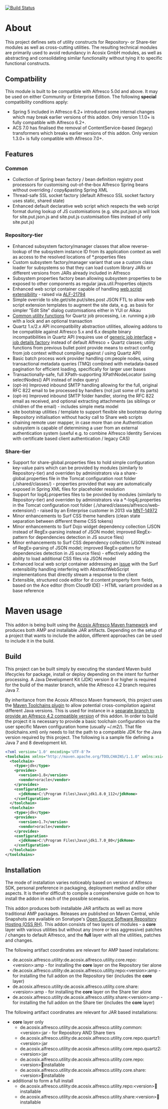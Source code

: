[![Build Status](https://travis-ci.org/Acosix/alfresco-utility.svg?branch=master)](https://travis-ci.org/Acosix/alfresco-utility)

# About
This project defines sets of utility constructs for Repository- or Share-tier modules as well as cross-cutting utilities. The resulting technical modules are primarily used to avoid redundancy in Acosix GmbH modules, as well as abstracting and consolidating similar functionality without tying it to specific functional constructs.

## Compatbility

This module is built to be compatible with Alfresco 5.0d and above. It may be used on either Community or Enterprise Edition. The following **special** compatibility conditions apply:

 - Spring 5 included in Alfresco 6.2+ introduced some internal changes which may break earlier versions of this addon. Only version 1.1.0+ is fully compatible with Alfresco 6.2+.
 - ACS 7.0 has finalised the removal of ContentService-based (legacy) transformers which breaks earlier versions of this addon. Only version 1.3.0+ is fully compatible with Aflresco 7.0+.

## Features

### Common
- Collection of Spring bean factory / bean definition registry post processors for customising out-of-the-box Alfresco Spring beans without overriding / copy&pasting Spring XML
- Thread-safe SSL socket factory (default Alfresco SSL socket factory uses static, shared state)
- Enhanced default declarative web script which respects the web script format during lookup of JS customisations (e.g. site.put.json.js will look for site.put.json.js and site.put.js customisation files instead of only site.put.js) 

### Repository-tier
- Enhanced subsystem factory/manager classes that allow reverse-lookup of the subsystem instance ID from its application context as well as access to the resolved locations of *.properties files
- Custom subsystem factory/manager variant that use a custom class loader for subsystems so that they can load custom library JARs or different versions from JARs already included in Alfresco 
- Subsystem properties factory bean allowing subsystem properties to be exposed to other components as regular java.util.Properties objects
- Enhanced web script container capable of handling [web script extensibility](https://www.alfresco.com/blogs/developer/2012/05/23/webscript-extensibility-on-the-alfresco-repository/) - raised via [ALF-21794](https://issues.alfresco.com/jira/browse/ALF-21794)
- Simple override to site.get/site.put/sites.post JSON FTL to allow web script extension templates to augment the site data, e.g. as basis for simpler "Edit Site" dialog customisations either in YUI or Aikau
- [Common utility functions](./core/repository/src/main/java/de/acosix/alfresco/utility/repo/job/JobUtilities.java) for Quartz job processing, i.e. running a job with a lock and an optional transaction
- Quartz 1.x/2.x API incompatibility abstraction utilities, allowing addons to be compatible against Alfresco 5.x and 6.x despite binary incompatibilities in Quartz API (requires use of [generic job interface](./core/repository/src/main/java/de/acosix/alfresco/utility/repo/job/GenericJob.java) + [job details factory](./core/repository/src/main/java/de/acosix/alfresco/utility/repo/job/GenericJobDetailsFactoryBean.java) instead of default Alfresco + Quartz classes; utility functions from previous bullet point provide means to extract config from job context without compiling against / using Quartz API)
- Basic batch process work provider handling cm:people nodes, using transactional metadata queries (TMQ) combined with metadata-based pagination for efficient loading, specifically for larger user bases
- Transactionally-safe, full XPath-supporting XPathNodeLocator (using selectNodes() API instead of index query)
- (opt-in) Improved inbound SMTP handling allowing for the full, original RFC 822 email to be processed by handlers (not just some of its parts)
- (opt-in) Improved inbound SMTP folder handler, storing the RFC 822 email as received, and optional extracting attachments (as siblings or children of the email) - includes simple meta model
- site bootstrap utilities / template to support flexible site bootstrap during Repository initialisation without hacky call to Share web scripts
- chaining remote user mapper, in case more than one Authentication subsystem is capable of determining a user from an external authentication system (useful e.g. to combine Alfresco Identity Services with certificate based client authentication / legacy CAS)

### Share-tier
- Support for share-global.properties files to hold simple configuration key-value pairs which can be provided by modules (similarly to Repository-tier) and overriden by administrators via a share-global.properties file in the Tomcat configuration root folder (./shared/classes/) - properties provided that way are automatically exposed in Spring XML files for placeholder resolution
- Support for log4j.properties files to be provided by modules (similarly to Repository-tier) and overriden by administrators via a *-log4j.properties in the Tomcat configuration root folder (./shared/classes/alfresco/web-extension/) - raised by an Enterprise customer in 2013 via [MNT-14972](https://issues.alfresco.com/jira/browse/MNT-14972)
- Minor enhancements to Surf CSS theme handlers (clean state separation between different theme CSS tokens)
- Minor enhancements to Surf Dojo widget dependency collection (JSON instead of RegEx-parsing instead of JSON model; improved RegEx-pattern for dependencies detection in JS source files)
- Minor enhancements to Surf CSS dependency collection (JSON instead of RegEx-parsing of JSON model; improved RegEx-pattern for dependencies detection in JS source files) - effectively adding the ability to load additional CSS files via JSON model
- Enhanced local web script container addressing an [issue](https://issues.alfresco.com/jira/browse/ALF-21949) with the Surf extensibility handling interfering with AbstractWebScript implementations that directly stream a response to the client
- Extensible, structured code editor for d:content property form fields, based on the Ace editor (from Cloud9 IDE) - HTML variant provided as a base reference

# Maven usage

This addon is being built using the [Acosix Alfresco Maven framework](https://github.com/Acosix/alfresco-maven) and produces both AMP and installable JAR artifacts. Depending on the setup of a project that wants to include the addon, different approaches can be used to include it in the build.

## Build

This project can be built simply by executing the standard Maven build lifecycles for package, install or deploy depending on the intent for further processing. A Java Development Kit (JDK) version 8 or higher is required for the build of the master branch, while the Alfresco 4.2 branch requires Java 7.

By inheritance from the Acosix Alfresco Maven framework, this project uses the [Maven Toolchains plugin](http://maven.apache.org/plugins/maven-toolchains-plugin/) to allow potential cross-compilation against different Java versions. This is used for instance in a [separate branch to provide an Alfresco 4.2 compatible version](https://github.com/Acosix/alfresco-utility/tree/alfresco-42) of this addon. In order to build the project it is necessary to provide a basic toolchain configuration via the user specific Maven configuration home (usually ~/.m2/). That file (toolchains.xml) only needs to list the path to a compatible JDK for the Java version required by this project. The following is a sample file defining a Java 7 and 8 development kit.

```xml
<?xml version='1.0' encoding='UTF-8'?>
<toolchains xmlns="http://maven.apache.org/TOOLCHAINS/1.1.0" xmlns:xsi="http://www.w3.org/2001/XMLSchema-instance" xsi:schemaLocation="http://maven.apache.org/TOOLCHAINS/1.1.0 http://maven.apache.org/xsd/toolchains-1.1.0.xsd">
  <toolchain>
    <type>jdk</type>
    <provides>
      <version>1.8</version>
      <vendor>oracle</vendor>
    </provides>
    <configuration>
      <jdkHome>C:\Program Files\Java\jdk1.8.0_112</jdkHome>
    </configuration>
  </toolchain>
  <toolchain>
    <type>jdk</type>
    <provides>
      <version>1.7</version>
      <vendor>oracle</vendor>
    </provides>
    <configuration>
      <jdkHome>C:\Program Files\Java\jdk1.7.0_80</jdkHome>
    </configuration>
  </toolchain>
</toolchains>
```

## Installation

The mode of installation varies noticeably based on version of Alfresco SDK, personal preference in packaging, deployment method and/or other aspects. It is therefor difficult to compile a comprehensive guide on how to install the addon in each of the possible scenarios.

This addon produces both installable JAR artifacts as well as more traditional AMP packages. Releases are published on Maven Central, while Snapshots are available on Sonatype's [Open Source Software Repository Hosting (OSS RH)](https://oss.sonatype.org). This addon consists of two layers of modules - a **core** layer with various utilities but without any (more or less aggressive) patches / changes to default Alfresco, and the **full** layer with all the utilities, patches and changes.

The following artifact coordinates are relevant for AMP based installations:

- de.acosix.alfresco.utility:de.acosix.alfresco.utility.core.repo:&lt;version&gt;:amp - for installing the **core** layer on the Repository tier alone
- de.acosix.alfresco.utility:de.acosix.alfresco.utility.repo:&lt;version&gt;:amp - for installing the full addon on the Repository tier (includes the **core** layer)
- de.acosix.alfresco.utility:de.acosix.alfresco.utility.core.share:&lt;version&gt;:amp - for installing the **core** layer on the Share tier alone
- de.acosix.alfresco.utility:de.acosix.alfresco.utility.share:&lt;version&gt;:amp - for installing the full addon on the Share tier (includes the **core** layer)

The following artifact coordinates are relevant for JAR based installations:

- **core** layer only
    - de.acosix.alfresco.utility:de.acosix.alfresco.utility.common:&lt;version&gt;:jar - for Repository AND Share tiers
    - de.acosix.alfresco.utility:de.acosix.alfresco.utility.core.repo.quartz1:&lt;version&gt;:jar
    - de.acosix.alfresco.utility:de.acosix.alfresco.utility.core.repo.quartz2:&lt;version&gt;:jar
    - de.acosix.alfresco.utility:de.acosix.alfresco.utility.core.repo:&lt;version&gt;:jar:installable
    - de.acosix.alfresco.utility:de.acosix.alfresco.utility.core.share:&lt;version&gt;:jar:installable
- additional to form a full install
    - de.acosix.alfresco.utility:de.acosix.alfresco.utility.repo:&lt;version&gt;:jar:installable
    - de.acosix.alfresco.utility:de.acosix.alfresco.utility.share:&lt;version&gt;:jar:installable

